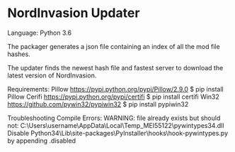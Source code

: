 # NordInvasion Updater

Language: Python 3.6

The packager generates a json file containing an index of all the mod file hashes.

The updater finds the newest hash file and fastest server to download the latest version of NordInvasion.

Requirements:
    Pillow
        https://pypi.python.org/pypi/Pillow/2.9.0
        $ pip install Pillow
    Cerifi
        https://pypi.python.org/pypi/certifi
        $ pip install certifi
    Win32
        https://github.com/pywin32/pypiwin32
        $ pip install pypiwin32
        
Troubleshooting Compile Errors:
    WARNING: file already exists but should not: C:\Users\username\AppData\Local\Temp\_MEI55122\pywintypes34.dll
        Disable Python34\Lib\site-packages\PyInstaller\hooks\hook-pywintypes.py by appending .disabled